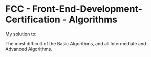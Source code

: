 # FCC - Front-End-Development-Certification - Algorithms

My solution to:

The most difficult of the Basic Algorithms, and all Intermediate and Advanced Algorithms.
